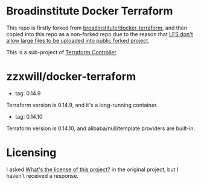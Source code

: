 # Broadinstitute Docker Terraform

This repo is firstly forked from [broadinstitute/docker-terraform](https://github.com/broadinstitute/docker-terraform), and then copied into this repo as a
non-forked repo due to the reason that [LFS don't allow large files to be uploaded into public forked project](https://github.com/git-lfs/git-lfs/issues/1906).

This is a sub-project of [Terraform Controller](https://github.com/zzxwill/terraform-controller)

# zzxwill/docker-terraform

- tag: 0.14.9
  
Terraform version is 0.14.9, and it's a long-running container.

- tag: 0.14.10

Terraform version is 0.14.10, and alibaba/null/template providers are built-in.

# Licensing

I asked [What's the license of this project?](https://github.com/broadinstitute/docker-terraform/issues/19) in the original
project, but I haven't received a response.
